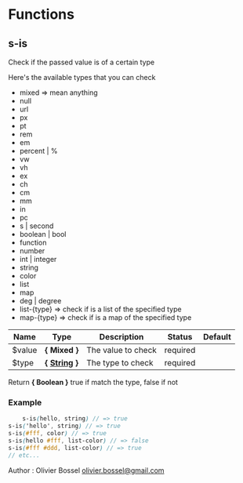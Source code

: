 # Functions


## s-is

Check if the passed value is of a certain type

Here's the available types that you can check
- mixed => mean anything
- null
- url
- px
- pt
- rem
- em
- percent | %
- vw
- vh
- ex
- ch
- cm
- mm
- in
- pc
- s | second
- boolean | bool
- function
- number
- int | integer
- string
- color
- list
- map
- deg | degree
- list-{type} => check if is a list of the specified type
- map-{type} => check if is a map of the specified type



Name  |  Type  |  Description  |  Status  |  Default
------------  |  ------------  |  ------------  |  ------------  |  ------------
$value  |  **{ Mixed }**  |  The value to check  |  required  |
$type  |  **{ [String](http://www.sass-lang.com/documentation/file.SASS_REFERENCE.html#sass-script-strings) }**  |  The type to check  |  required  |

Return **{ Boolean }** true if match the type, false if not

### Example
```scss
	s-is(hello, string) // => true
s-is('hello', string) // => true
s-is(#fff, color) // => true
s-is(hello #fff, list-color) // => false
s-is(#fff #ddd, list-color) // => true
// etc...
```
Author : Olivier Bossel <olivier.bossel@gmail.com>